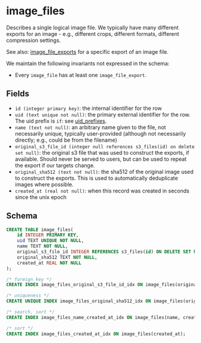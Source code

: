 # image_files

Describes a single logical image file. We typically have many different exports for
an image - e.g., different crops, different formats, different compression settings.

See also: [image_file_exports](image_file_exports.md) for a specific export of
an image file.

We maintain the following invariants not expressed in the schema:

-   Every `image_file` has at least one `image_file_export`.

## Fields

-   `id (integer primary key)`: the internal identifier for the row
-   `uid (text unique not null)`: the primary external identifier for the row. The
    uid prefix is `if`: see [uid_prefixes](../uid_prefixes.md).
-   `name (text not null)`: an arbitrary name given to the file, not necessarily unique,
    typically user-provided (although not necessarily directly; e.g., could be from the
    filename)
-   `original_s3_file_id (integer null references s3_files(id) on delete set null)`: the original
    s3 file that was used to construct the exports, if available. Should never be served to
    users, but can be used to repeat the export if our targets change.
-   `original_sha512 (text not null)`: the sha512 of the original image used to construct the
    exports. This is used to automatically deduplicate images where possible.
-   `created_at (real not null)`: when this record was created in seconds since
    the unix epoch

## Schema

```sql
CREATE TABLE image_files(
    id INTEGER PRIMARY KEY,
    uid TEXT UNIQUE NOT NULL,
    name TEXT NOT NULL,
    original_s3_file_id INTEGER REFERENCES s3_files(id) ON DELETE SET NULL,
    original_sha512 TEXT NOT NULL,
    created_at REAL NOT NULL
);

/* foreign key */
CREATE INDEX image_files_original_s3_file_id_idx ON image_files(original_s3_file_id);

/* uniqueness */
CREATE UNIQUE INDEX image_files_original_sha512_idx ON image_files(original_sha512);

/* search, sort */
CREATE INDEX image_files_name_created_at_idx ON image_files(name, created_at);

/* sort */
CREATE INDEX image_files_created_at_idx ON image_files(created_at);
```
